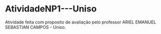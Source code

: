 # AtividadeNP1---Uniso
Atividade feita com proposito de avaliação pelo professor ARIEL EMANUEL SEBASTIAN CAMPOS - Uniso.
